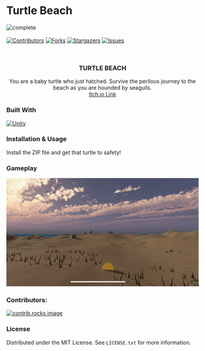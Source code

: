# Turtle Beach
 
<a id="readme-top"></a>
![complete]
<br><br>
[![Contributors][contributors-shield]][contributors-url]
[![Forks][forks-shield]][forks-url]
[![Stargazers][stars-shield]][stars-url]
[![Issues][issues-shield]][issues-url]

<!--[![MIT License][license-shield]][license-url]
[![LinkedIn][linkedin-shield]][linkedin-url]-->

<!-- PROJECT LOGO -->
<br />
<div align="center">
  <a href="https://github.com/jaskiewm/Turtle_Beach">
<!--     <img src="images/logo.png" alt="Logo" width="80" height="80"> -->
  </a>

<h3 align="center">TURTLE BEACH</h3>
  <p align="center">
    You are a baby turtle who just hatched. Survive the perilous journey to the beach as you are hounded by seagulls.
    <br />
<!--     <a href="https://github.com/jaskiewm/PONG/issues/new?labels=bug&template=bug-report---.md">Report Bug</a>
    ·
    <a href="https://github.com/jaskiewm/PONG/issues/new?labels=enhancement&template=feature-request---.md">Request Feature</a>
    . -->
    <a href="https://jaskiewm.itch.io/turtle-beach">Itch.io Link</a>
  </p>
</div>

### Built With
[![Unity]][Unity-url]

<!-- USAGE EXAMPLES -->
### Installation & Usage
Install the ZIP file and get that turtle to safety!

### Gameplay
![product-gameplay]

<!-- CONTRIBUTING -->
### Contributors:
<a href="https://github.com/jaskiewm/PONG/graphs/contributors">
  <img src="https://contrib.rocks/image?repo=jaskiewm/PONG" alt="contrib.rocks image" />
</a>

<!-- LICENSE -->
### License
Distributed under the MIT License. See `LICENSE.txt` for more information.

<!-- MARKDOWN LINKS & IMAGES -->
<!-- https://www.markdownguide.org/basic-syntax/#reference-style-links -->
[complete]: https://img.shields.io/badge/project--status-complete-green?style=for-the-badge
[contributors-shield]: https://img.shields.io/github/contributors/jaskiewm/PONG.svg?style=for-the-badge
[contributors-url]: https://github.com/jaskiewm/PONG/graphs/contributors
[forks-shield]: https://img.shields.io/github/forks/jaskiewm/PONG.svg?style=for-the-badge
[forks-url]: https://github.com/jaskiewm/PONG/network/members
[stars-shield]: https://img.shields.io/github/stars/jaskiewm/PONG.svg?style=for-the-badge
[stars-url]: https://github.com/jaskiewm/PONG/stargazers
[issues-shield]: https://img.shields.io/github/issues/jaskiewm/PONG.svg?style=for-the-badge
[issues-url]: https://github.com/jaskiewm/PONG/issues
[license-shield]: https://img.shields.io/github/license/jaskiewm/PONG.svg?style=for-the-badge
[license-url]: https://github.com/jaskiewm/PONG/blob/master/LICENSE.txt
[linkedin-shield]: https://img.shields.io/badge/-LinkedIn-black.svg?style=for-the-badge&logo=linkedin&colorB=555
[linkedin-url]: https://linkedin.com/in/jaskiewm
[product-gameplay]: Assets/GameplayGIF.gif
[Unity]: https://img.shields.io/badge/Made%20with-Unity-57b9d3.svg?style=flat&logo=unity
[Unity-url]: https://unity.com/
